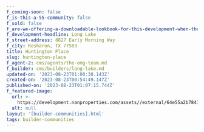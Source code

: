 ```yaml
---
f_coming-soon: false
f_is-this-a-55-community: false
f_sold: false
f_are-we-offering-a-downloadable-lookbook-for-this-development-when-they-submit-their-contact-info: false
f_development-headline: Long Lake
f_street-address: 8827 Early Morning Way
f_city: Rosharon, TX 77583
title: Huntington Place
slug: huntington-place
f_agent-2: cms/agents/the-omg-team.md
f_builder: cms/builders/long-lake.md
updated-on: '2023-08-23T01:00:30.143Z'
created-on: '2023-08-23T00:54:49.147Z'
published-on: '2023-08-23T01:07:15.744Z'
f_featured-image:
  url: >-
    https://development.nanproperties.com/assets//external/64e55a2b7843fd352ff98696_new-homes-community-huntington-place.webp
  alt: null
layout: '[builder-communities].html'
tags: builder-communities
---
```




